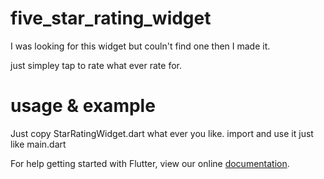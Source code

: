 # five_star_rating_widget

I was looking for this widget but couln't find one then I made it.

just simpley tap to rate what ever rate for.

# usage & example
Just copy StarRatingWidget.dart what ever you like.
import and use it just like main.dart 

For help getting started with Flutter, view our online
[documentation](https://flutter.io/).

